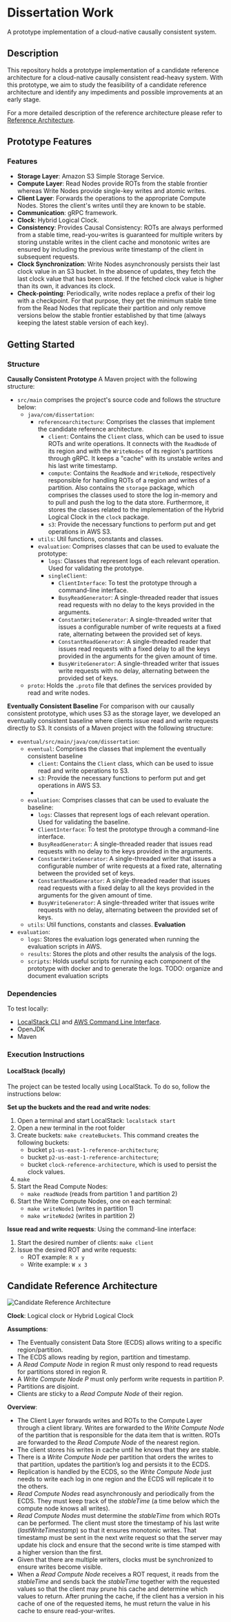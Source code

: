 # Dissertation Work

A prototype implementation of a cloud-native causally consistent system. 

## Description

This repository holds a prototype implementation of a candidate reference architecture for a cloud-native causally consistent read-heavy system. With this prototype, we aim to study the feasibility of a candidate reference architecture and identify any impediments and possible improvements at an early stage.

For a more detailed description of the reference architecture please refer to [Reference Architecture](#candidate-reference-architecture).


## Prototype Features
### Features
- **Storage Layer**: Amazon S3 Simple Storage Service.
- **Compute Layer**: Read Nodes provide ROTs from the stable frontier whereas Write Nodes provide single-key writes and atomic writes.
- **Client Layer**: Forwards the operations to the appropriate Compute Nodes. Stores the client's writes until they are known to be stable.
- **Communication**: gRPC framework.
- **Clock**: Hybrid Logical Clock.
- **Consistency**: Provides Causal Consistency: ROTs are always performed from a stable time, read-you-writes is guaranteed for multiple writers by storing unstable writes in the client cache and monotonic writes are ensured by including the previous write timestamp of the client in subsequent requests.
- **Clock Synchronization**: Write Nodes asynchronously persists their last clock value in an S3 bucket. In the absence of updates, they fetch the last clock value that has been stored. If the fetched clock value is higher than its own, it advances its clock.
- **Check-pointing**: Periodically, write nodes replace a prefix of their log with a checkpoint. For that purpose, they get the minimum stable time from the Read Nodes that replicate their partition and only remove versions below the stable frontier established by that time (always keeping the latest stable version of each key).

## Getting Started

### Structure
**Causally Consistent Prototype**
A Maven project with the following structure:
- `src/main` comprises the project's source code and follows the structure below:
    - `java/com/dissertation`:
        - `referencearchitecture`: Comprises the classes that implement the candidate reference architecture.
            - `client`: Contains the `Client` class, which can be used to issue ROTs and write operations. It connects with the `ReadNode` of its region and with the `WriteNodes` of its region's partitions through gRPC. It keeps a "cache" with its unstable writes and his last write timestamp.
            - `compute`: Contains the `ReadNode` and `WriteNode`, respectively responsible for handling ROTs of a region and writes of a partition. Also contains the `storage` package, which comprises the classes used to store the log in-memory and to pull and push the log to the data store. Furthermore, it stores the classes related to the implementation of the Hybrid Logical Clock in the `clock` package.
            - `s3`: Provide the necessary functions to perform put and get operations in AWS S3.
        - `utils`: Util functions, constants and classes.
        - `evaluation`: Comprises classes that can be used to evaluate the prototype:
            - `logs`: Classes that represent logs of each relevant operation. Used for validating the prototype.
            - `singleClient`:
                - `ClientInterface`: To test the prototype through a command-line interface.
                - `BusyReadGenerator`: A single-threaded reader that issues read requests with no delay to the keys provided in the arguments.
                - `ConstantWriteGenerator`: A single-threaded writer that issues a configurable number of write requests at a fixed rate, alternating between the provided set of keys.
                - `ConstantReadGenerator`: A single-threaded reader that issues read requests with a fixed delay to all the keys provided in the arguments for the given amount of time.
                - `BusyWriteGenerator`: A single-threaded writer that issues write requests with no delay, alternating between the provided set of keys.
    - `proto`: Holds the `.proto` file that defines the services provided by read and write nodes.

**Eventually Consistent Baseline**
For comparison with our causally consistent prototype, which uses S3 as the storage layer, we developed an eventually consistent baseline where clients issue read and write requests directly to S3. It consists of a Maven project with the following structure:
- `eventual/src/main/java/com/dissertation`:
    - `eventual`:  Comprises the classes that implement the eventually consistent baseline
        - `client`: Contains the `Client` class, which can be used to issue read and write operations to S3.
        - `s3`: Provide the necessary functions to perform put and get operations in AWS S3.
        - 
    - `evaluation`: Comprises classes that can be used to evaluate the baseline:
        - `logs`: Classes that represent logs of each relevant operation. Used for validating the baseline.
        - `ClientInterface`: To test the prototype through a command-line interface.
        - `BusyReadGenerator`: A single-threaded reader that issues read requests with no delay to the keys provided in the arguments.
        - `ConstantWriteGenerator`: A single-threaded writer that issues a configurable number of write requests at a fixed rate, alternating between the provided set of keys.
        - `ConstantReadGenerator`: A single-threaded reader that issues read requests with a fixed delay to all the keys provided in the arguments for the given amount of time.
        - `BusyWriteGenerator`: A single-threaded writer that issues write requests with no delay, alternating between the provided set of keys.
    - `utils`: Util functions, constants and classes.
**Evaluation**
- `evaluation`:
    - `logs`: Stores the evaluation logs generated when running the evaluation scripts in AWS.
    - `results`: Stores the plots and other results  the analysis of the logs.
    - `scripts`: Holds useful scripts for running each component of the prototype with docker and to generate the logs.
    TODO: organize and document evaluation scripts

### Dependencies
To test locally: 
- [LocalStack CLI](https://docs.localstack.cloud/getting-started/installation/) and [AWS Command Line Interface](https://docs.localstack.cloud/user-guide/integrations/aws-cli/).
- OpenJDK
- Maven

### Execution Instructions
#### LocalStack (locally)
The project can be tested locally using LocalStack. To do so, follow the instructions below:

**Set up the buckets and the read and write nodes**:
1. Open a terminal and start LocalStack: `localstack start` 
2. Open a new terminal in the root folder
3. Create buckets: `make createBuckets`. This command creates the following buckets:
    - bucket `p1-us-east-1-reference-architecture`;
    - bucket `p2-us-east-1-reference-architecture`;
    - bucket `clock-reference-architecture`, which is used to persist the clock values.
4. `make`
5. Start the Read Compute Nodes:
    - `make readNode` (reads from partition 1 and partition 2)
6. Start the Write Compute Nodes, one on each terminal:
    - `make writeNode1` (writes in partition 1)
    - `make writeNode2` (writes in partition 2)

**Issue read and write requests**:
Using the command-line interface:
1. Start the desired number of clients: `make client`
2. Issue the desired ROT and write requests:
    - ROT example: `R x y`
    - Write example: `W x 3`

## Candidate Reference Architecture

![Candidate Reference Architecture](images/reference-architecture.png)

**Clock**: 
Logical clock or Hybrid Logical Clock

**Assumptions**: 
- The Eventually consistent Data Store (ECDS) allows writing to a specific region/partition.
- The ECDS allows reading by region, partition and timestamp.
- A *Read Compute Node* in region R must only respond to read requests for partitions stored in region R.
- A *Write Compute Node P* must only perform write requests in partition P. 
- Partitions are disjoint.
- Clients are sticky to a *Read Compute Node* of their region.

**Overview**:
- The Client Layer forwards writes and ROTs to the Compute Layer through a client library. Writes are forwarded to the *Write Compute Node* of the partition that is responsible for the data item that is written. ROTs are forwarded to the *Read Compute Node* of the nearest region.
- The client stores his writes in cache until he knows that they are stable. 
- There is a *Write Compute Node* per partition that orders the writes to that partition, updates the partition’s log and persists it to the ECDS.
- Replication is handled by the ECDS, so the *Write Compute Node* just needs to write each log in one region and the ECDS will replicate it to the others.
- *Read Compute Nodes* read asynchronously and periodically from the ECDS. They must keep track of the *stableTime* (a time below which the compute node knows all writes).
- *Read Compute Nodes* must determine the *stableTime* from which ROTs can be performed. The client must store the timestamp of his last write (*lastWriteTimestamp*) so that it ensures monotonic writes. That timestamp must be sent in the next write request so that the server may update his clock and ensure that the second write is time stamped with a higher version than the first.
- Given that there are multiple writers, clocks must be synchronized to ensure writes become visible.
- When a *Read Compute Node* receives a ROT request, it reads from the *stableTime* and sends back the *stableTime* together with the requested values so that the client may prune his cache and determine which values to return. After pruning the cache, if the client has a version in his cache of one of the requested items, he must return the value in his cache to ensure read-your-writes.
